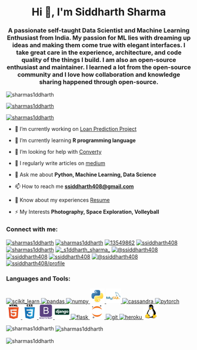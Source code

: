 <h1 align="center">Hi 👋, I'm Siddharth Sharma</h1>
<h3 align="center">A passionate self-taught Data Scientist and Machine Learning Enthusiast from India. My passion for ML lies with dreaming up ideas and making them come true with elegant interfaces. I take great care in the experience, architecture, and code quality of the things I build. I am also an open-source enthusiast and maintainer. I learned a lot from the open-source community and I love how collaboration and knowledge sharing happened through open-source.</h3>

<p align="left"> <img src="https://komarev.com/ghpvc/?username=sharmas1ddharth&label=Profile%20views&color=0e75b6&style=flat" alt="sharmas1ddharth" /> </p>

<p align="left"> <a href="https://github.com/ryo-ma/github-profile-trophy"><img src="https://github-profile-trophy.vercel.app/?username=sharmas1ddharth" alt="sharmas1ddharth" /></a> </p>

<p align="left"> <a href="https://twitter.com/sharmas1ddharth" target="blank"><img src="https://img.shields.io/twitter/follow/sharmas1ddharth?logo=twitter&style=for-the-badge" alt="sharmas1ddharth" /></a> </p>

- 🔭 I’m currently working on [Loan Prediction Project](https://github.com/sharmas1ddharth/loan-prediction)

- 🌱 I’m currently learning **R programming language**

- 🤝 I’m looking for help with [Converty](https://github.com/sharmas1ddharth/converty)

<!-- - 👨‍💻 All of my projects are available at [https://github.com/sharmas1ddharth](https://github.com/sharmas1ddharth) -->

- 📝 I regularly write articles on [medium](https://medium.com/@ssiddharth408)

- 💬 Ask me about **Python, Machine Learning, Data Science**

- 📫 How to reach me **ssiddharth408@gmail.com**

- 📄 Know about my experiences [Resume](https://drive.google.com/file/d/1LseeyJU7Q5m4VgDSluv7cZic6V7k4CNj/view?usp=sharing)

- ⚡ My Interests **Photography, Space Exploration, Volleyball**

<h3 align="left">Connect with me:</h3>
<p align="left">
<a href="https://twitter.com/sharmas1ddharth" target="blank"><img align="center" src="https://raw.githubusercontent.com/rahuldkjain/github-profile-readme-generator/master/src/images/icons/Social/twitter.svg" alt="sharmas1ddharth" height="30" width="40" /></a>
<a href="https://linkedin.com/in/sharmas1ddharth" target="blank"><img align="center" src="https://raw.githubusercontent.com/rahuldkjain/github-profile-readme-generator/master/src/images/icons/Social/linked-in-alt.svg" alt="sharmas1ddharth" height="30" width="40" /></a>
<a href="https://stackoverflow.com/users/13549862" target="blank"><img align="center" src="https://raw.githubusercontent.com/rahuldkjain/github-profile-readme-generator/master/src/images/icons/Social/stack-overflow.svg" alt="13549862" height="30" width="40" /></a>
<a href="https://kaggle.com/ssiddharth408" target="blank"><img align="center" src="https://raw.githubusercontent.com/rahuldkjain/github-profile-readme-generator/master/src/images/icons/Social/kaggle.svg" alt="ssiddharth408" height="30" width="40" /></a>
<a href="https://fb.com/sharmas1ddharth" target="blank"><img align="center" src="https://raw.githubusercontent.com/rahuldkjain/github-profile-readme-generator/master/src/images/icons/Social/facebook.svg" alt="sharmas1ddharth" height="30" width="40" /></a>
<a href="https://instagram.com/_s1ddharth_sharma_" target="blank"><img align="center" src="https://raw.githubusercontent.com/rahuldkjain/github-profile-readme-generator/master/src/images/icons/Social/instagram.svg" alt="_s1ddharth_sharma_" height="30" width="40" /></a>
<a href="https://medium.com/@ssiddharth408" target="blank"><img align="center" src="https://raw.githubusercontent.com/rahuldkjain/github-profile-readme-generator/master/src/images/icons/Social/medium.svg" alt="@ssiddharth408" height="30" width="40" /></a>
<a href="https://www.hackerrank.com/ssiddharth408" target="blank"><img align="center" src="https://raw.githubusercontent.com/rahuldkjain/github-profile-readme-generator/master/src/images/icons/Social/hackerrank.svg" alt="ssiddharth408" height="30" width="40" /></a>
<a href="https://www.leetcode.com/ssiddharth408" target="blank"><img align="center" src="https://raw.githubusercontent.com/rahuldkjain/github-profile-readme-generator/master/src/images/icons/Social/leet-code.svg" alt="ssiddharth408" height="30" width="40" /></a>
<a href="https://www.hackerearth.com/@ssiddharth408" target="blank"><img align="center" src="https://raw.githubusercontent.com/rahuldkjain/github-profile-readme-generator/master/src/images/icons/Social/hackerearth.svg" alt="@ssiddharth408" height="30" width="40" /></a>
<a href="https://auth.geeksforgeeks.org/user/ssiddharth408/profile" target="blank"><img align="center" src="https://raw.githubusercontent.com/rahuldkjain/github-profile-readme-generator/master/src/images/icons/Social/geeks-for-geeks.svg" alt="ssiddharth408/profile" height="30" width="40" /></a>
</p>

<h3 align="left">Languages and Tools:</h3>
<p align="left"> 
<a href="https://scikit-learn.org/" target="_blank"> <img src="https://upload.wikimedia.org/wikipedia/commons/0/05/Scikit_learn_logo_small.svg" alt="scikit_learn" width="40" height="40"/> </a>
<a href="https://pandas.pydata.org/" target="_blank"> <img src="https://pandas.pydata.org/static/img/pandas_mark.svg" alt="pandas" width="40" height="40"/> </a>
  <a href="https://numpy.org//" target="_blank"> <img src="https://www.vectorlogo.zone/logos/numpy/numpy-icon.svg" alt="numpy" width="40" height="40"/> </a>
<a href="https://www.python.org" target="_blank"> <img src="https://raw.githubusercontent.com/devicons/devicon/master/icons/python/python-original.svg" alt="python" width="40" height="40"/> </a> 
<a href="https://www.mysql.com/" target="_blank"> <img src="https://raw.githubusercontent.com/devicons/devicon/master/icons/mysql/mysql-original-wordmark.svg" alt="mysql" width="40" height="40"/> </a>
<a href="https://cassandra.apache.org/" target="_blank"> <img src="https://www.vectorlogo.zone/logos/apache_cassandra/apache_cassandra-icon.svg" alt="cassandra" width="40" height="40"/> </a> 
<a href="https://pytorch.org/" target="_blank"> <img src="https://www.vectorlogo.zone/logos/pytorch/pytorch-icon.svg" alt="pytorch" width="40" height="40"/> </a> 
<a href="https://www.w3.org/html/" target="_blank"> <img src="https://raw.githubusercontent.com/devicons/devicon/master/icons/html5/html5-original-wordmark.svg" alt="html5" width="40" height="40"/> </a> 
<a href="https://www.w3schools.com/css/" target="_blank"> <img src="https://raw.githubusercontent.com/devicons/devicon/master/icons/css3/css3-original-wordmark.svg" alt="css3" width="40" height="40"/> </a> 
<a href="https://getbootstrap.com" target="_blank"> <img src="https://raw.githubusercontent.com/devicons/devicon/master/icons/bootstrap/bootstrap-plain-wordmark.svg" alt="bootstrap" width="40" height="40"/> </a> 
<a href="https://www.djangoproject.com/" target="_blank"> <img src="https://raw.githubusercontent.com/devicons/devicon/master/icons/django/django-original.svg" alt="django" width="40" height="40"/> </a> 
<a href="https://flask.palletsprojects.com/" target="_blank"> <img src="https://www.vectorlogo.zone/logos/pocoo_flask/pocoo_flask-icon.svg" alt="flask" width="40" height="40"/> </a> 
<a href="https://jupyter.org/" target="_blank"> <img src="https://raw.githubusercontent.com/github/explore/80688e429a7d4ef2fca1e82350fe8e3517d3494d/topics/jupyter-notebook/jupyter-notebook.png" alt="git" width="40" height="40"/> </a> 
<a href="https://git-scm.com/" target="_blank"> <img src="https://www.vectorlogo.zone/logos/git-scm/git-scm-icon.svg" alt="git" width="40" height="40"/> </a> 
<a href="https://heroku.com" target="_blank"> <img src="https://www.vectorlogo.zone/logos/heroku/heroku-icon.svg" alt="heroku" width="40" height="40"/> </a> 
<a href="https://www.linux.org/" target="_blank"> <img src="https://raw.githubusercontent.com/devicons/devicon/master/icons/linux/linux-original.svg" alt="linux" width="40" height="40"/> </a> 



</p>

<p><img align="left" src="https://github-readme-stats.vercel.app/api/top-langs?username=sharmas1ddharth&show_icons=true&locale=en&layout=compact" alt="sharmas1ddharth" /></p>

<p>&nbsp;<img align="center" src="https://github-readme-stats.vercel.app/api?username=sharmas1ddharth&show_icons=true&locale=en" alt="sharmas1ddharth" /></p>

<p><img align="center" src="https://github-readme-streak-stats.herokuapp.com/?user=sharmas1ddharth&" alt="sharmas1ddharth" /></p>
